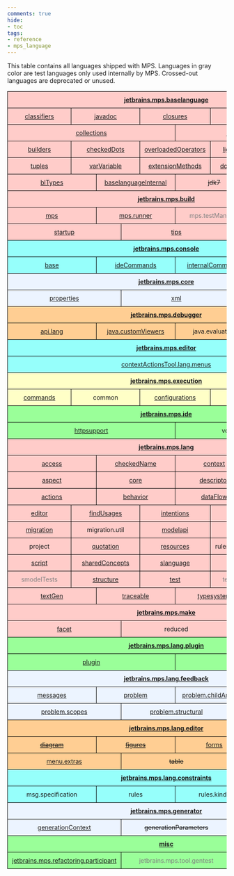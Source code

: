 ```yaml
---
comments: true
hide:
- toc
tags:
- reference
- mps_language
---
```


This table contains all languages shipped with MPS. Languages in gray color are test languages only used internally by MPS. Crossed-out languages are deprecated or unused.

<style type="text/css">
    
    .tg  {border-collapse:collapse;border-spacing:0; text-align:center}
    .header { font-weight:bold; text-decoration:underline }
    .tg td{border-color:black;border-style:solid;border-width:1px;font-size:14px;
      overflow:hidden;padding:10px 10px}
    .tg th{border-color:black;border-style:solid;border-width:1px;font-size:14px;
      overflow:hidden;padding:10px 10px;}
    .bg-green{background-color:#9aff99}
    .bg-red{background-color:#ffccc9}
    .bg-purple{background-color:#ffccc9}
    .bg-light-yellow{background-color:#ffffc7}
    .bg-yellow{background-color:#ffce93}
    .bg-gray{background-color:#ecf4ff}
    .bg-blue{background-color:#96fffb}
    .test { color: gray }
    table {
      table-layout: fixed ;
      width: 100% ;
    }

    td {
      width: 1.66666666667%;
    }
    </style>
<table class="tg">
<tbody>
  <tr>
    <td class="bg-red header" colspan="60">jetbrains.mps.baselanguage</td>
  </tr>
  <tr>
    <td class="bg-red" colspan="12"><a href="https://www.jetbrains.com/help/mps/base-language.html" target="_blank">classifiers</a></td>
    <td class="bg-red" colspan="12"><a href="http://127.0.0.1:63320/node?ref=r%3A35e808a0-0758-4b03-9053-4675a7ced44c%28jetbrains.mps.baseLanguage.closures.runtime%29%2F3812443517665722909" target="_blank">javadoc</a></td>
    <td class="bg-red" colspan="12"><a href="https://www.jetbrains.com/help/mps/closures.html" target="_blank">closures</a></td>
    <td class="bg-red" colspan="12"><a href="https://www.jetbrains.com/help/mps/testing-languages.html#unittestingwithbtestcase" target="_blank">unitTest</a></td>
    <td class="bg-red" colspan="12"><a href="https://www.jetbrains.com/help/mps/logging.html">logging</a></td>
  </tr>
  <tr>
    <td class="bg-red" colspan="30"><a href="https://www.jetbrains.com/help/mps/collections-language.html">collections</a></td>
    <td class="bg-red" colspan="30"><a href="https://www.jetbrains.com/help/mps/primitive-containers.html" target="_blank">collections.trove</a></td>
  </tr>
  <tr>
    <td class="bg-red" colspan="12"><a href="https://www.jetbrains.com/help/mps/builders.html" target="_blank">builders</a></td>
    <td class="bg-red" colspan="12"><a href="https://www.jetbrains.com/help/mps/other-languages.html#checkeddots" target="_blank">checkedDots</a></td>
    <td class="bg-red" colspan="12"><a href="https://www.jetbrains.com/help/mps/other-languages.html#overloadedoperators" target="_blank">overloadedOperators</a></td>
    <td class="bg-red" colspan="12"><a href="https://www.jetbrains.com/help/mps/lightweight-dsl.html" target="_blank">lightweightdsl</a></td>
    <td class="bg-red" colspan="12"><a href="https://www.jetbrains.com/help/mps/regexp-language.html" target="_blank">regexp</a></td>
  </tr>
  <tr>
    <td class="bg-red" colspan="12"><a href="https://www.jetbrains.com/help/mps/tuples.html" target="_blank">tuples</a></td>
    <td class="bg-red" colspan="12"><a href="../../languages/baselanguage/#var-variable" target="_blank">varVariable</a></td>
    <td class="bg-red" colspan="12"><a href="https://www.jetbrains.com/help/mps/type-extension-methods.html" target="_blank">extensionMethods</a></td>
    <td class="bg-red" colspan="12"><a href="http://mbeddr.com/mps-platform-docs/languages/double_dispatch/">doubleDispatch</a></td>
    <td class="bg-red" colspan="12"><a href="https://www.jetbrains.com/help/mps/other-languages.html#customconstructors" target="_blank">constructors</a></td>
  </tr>
  <tr>
    <td class="bg-red" colspan="15"><a href="https://www.jetbrains.com/help/mps/structure.html#properties">blTypes</a></td>
    <td class="bg-red" colspan="15"><a href="../../languages/baselanguage/#baselanguage-internal" target="_blank">baselanguageInternal</a></td>
    <td class="bg-red" colspan="15"><s>jdk7</s></td>
    <td class="bg-red" colspan="15"><s>jdk8</s></td>
  </tr>
  <tr>
    <td class="bg-purple header" colspan="60"><a href="https://www.jetbrains.com/help/mps/build-language.html" target="_blank">jetbrains.mps.build</a></td>
  </tr>
  <tr>
    <td class="bg-purple" colspan="15"><a href="https://www.jetbrains.com/help/mps/build-language.html#mpsplugin" target="_blank">mps</a></td>
    <td class="bg-purple" colspan="15"><a href="https://www.jetbrains.com/help/mps/build-language.html#mps-runnerplugin" target="_blank">mps.runner</a></td>
    <td class="bg-purple test" colspan="15">mps.testManifest</td>
    <td class="bg-purple" colspan="15"><a href="https://www.jetbrains.com/help/mps/build-language.html#moduletestingplugin" target="_blank">mps.tests</a></td>
  </tr>
  <tr>
    <td class="bg-purple" colspan="20"><a href="https://www.jetbrains.com/help/mps/migration-guide.html#mps20213_migration">startup</a></td>
    <td class="bg-purple" colspan="20"><a href="https://www.jetbrains.com/help/mps/building-standalone-ides-for-your-languages.html#:~:text=folder%20by%20default%3A-,the,-Tips%20%26%20Tricks%20language" target="_blank">tips</a></td>
    <td class="bg-purple" colspan="20">workflow</td>
  </tr>
  <tr>
    <td class="bg-blue header" colspan="60"><span style="font-style:normal"><a href="https://www.jetbrains.com/help/mps/mps-console.html" target="_blank">jetbrains.mps.console</a></span></td>
  </tr>
  <tr>
    <td class="bg-blue" colspan="15"><a href="https://www.jetbrains.com/help/mps/mps-console.html">base</a></td>
    <td class="bg-blue" colspan="15"><a href="https://www.jetbrains.com/help/mps/mps-console.html#consolecommands">ideCommands</a></td>
    <td class="bg-blue" colspan="15"><a href="https://www.jetbrains.com/help/mps/mps-console.html#consolecommands">internalCommands</a></td>
    <td class="bg-blue" colspan="15"><a href="https://www.jetbrains.com/help/mps/scripts.html">scripts</a></td>
  </tr>
  <tr>
    <td class="bg-gray header" colspan="60">jetbrains.mps.core</td>
  </tr>
  <tr>
    <td class="bg-gray" colspan="20"><a href="../../languages/baselanguage/#properties-file">properties</a></td>
    <td class="bg-gray" colspan="20"><a href="https://www.jetbrains.com/help/mps/xml-language.html" target="_blank">xml</a></td>
    <td class="bg-gray" colspan="20"><a href="../../languages/baselanguage/#sax-parser">xml.sax</a></td>

  </tr>
  <tr>
    <td class="bg-yellow header" colspan="60"><span style="font-weight:bold">jetbrains.mps.debugger</span></td>
  </tr>
  <tr>
    <td class="bg-yellow" colspan="15"><a href="https://www.jetbrains.com/help/mps/debugger.html#thefundamentals">api.lang</a></td>
    <td class="bg-yellow" colspan="15"><a href="https://www.jetbrains.com/help/mps/debugger.html#customviewers" target="_blank">java.customViewers</a></td>
    <td class="bg-yellow" colspan="15">java.evaluation</td>
    <td class="bg-yellow" colspan="15">java.privateMembers</td>
  </tr>
  <tr>
    <td class="bg-blue header" colspan="60">jetbrains.mps.editor</td>
  </tr>
  <tr>
    <td class="bg-blue" colspan="60"><a href="https://www.jetbrains.com/help/mps/context-actions-tool.html" target="_blank">contextActionsTool.lang.menus</a></td>
  </tr>
  <tr>
    <td class="bg-light-yellow header" colspan="60">jetbrains.mps.execution</td>
  </tr>
  <tr>
    <td class="bg-light-yellow" colspan="12"><a href="https://www.jetbrains.com/help/mps/run-configurations.html#commands" target="_blank">commands</a></td>
    <td class="bg-light-yellow" colspan="12">common</td>
    <td class="bg-light-yellow" colspan="12"><a href="https://www.jetbrains.com/help/mps/run-configurations.html#configurations" target="_blank"> configurations</a></td>
    <td class="bg-light-yellow" colspan="12"><a href="https://www.jetbrains.com/help/mps/run-configurations.html#settings" target="_blank">settings</a></td>
    <td class="bg-light-yellow" colspan="12"><a href="https://www.jetbrains.com/help/mps/run-configurations.html#runninganode,generatedintojavaclass">util</a></td>
  </tr>
  <tr>
    <td class="bg-green header" colspan="60">jetbrains.mps.ide</td>
  </tr>
  <tr>
    <td class="bg-green" colspan="30"><a href="https://www.jetbrains.com/help/mps/http-support-plugin.html" target="_blank">httpsupport</a></td>
    <td class="bg-green" colspan="30">vcs.modelmetadata</td>
  </tr>
  <tr>
    <td class="bg-red header" colspan="60">jetbrains.mps.lang</td>
  </tr>
  <tr>
    <td class="bg-red" colspan="15"><a href="https://www.jetbrains.com/help/mps/smodel-language.html#accesslanguage" target="_blank">access</a></td>
    <td class="bg-red" colspan="15"><a href="../../languages/baselanguage/#property-references">checkedName</a></td>
    <td class="bg-red" colspan="15"><a href="https://www.jetbrains.com/help/mps/feedback.html" target="_blank">context</a></td>
    <td class="bg-red" colspan="15">context.defs</td>
  </tr>
  <tr>
    <td class="bg-red" colspan="15"><a href="https://www.jetbrains.com/help/mps/custom-aspect.html" target="_blank">aspect</a></td>
    <td class="bg-red" colspan="15"><a href="https://www.jetbrains.com/help/mps/structure.html#conceptsandconceptinterfaces" target="_blank">core</a></td>
    <td class="bg-red" colspan="15"><a href="https://www.jetbrains.com/help/mps/custom-language-aspect-cookbook.html#languageruntime">descriptor</a></td>
    <td class="bg-red" colspan="15"><a href="https://www.jetbrains.com/help/mps/extension-support.html" target="_blank">extension</a></td>
  </tr>
  <tr>
    <td class="bg-red" colspan="15"><a href="https://www.jetbrains.com/help/mps/editor-actions.html" target="_blank">actions</a></td>
    <td class="bg-red" colspan="15"><a href="https://www.jetbrains.com/help/mps/behavior.html" target="_blank">behavior</a></td>
    <td class="bg-red" colspan="15"><a href="https://www.jetbrains.com/help/mps/data-flow.html" target="_blank">dataFlow</a></td>
    <td class="bg-red" colspan="15"><a href="https://www.jetbrains.com/help/mps/data-flow.html" target="_blank">dataFlow.analyzers</a></td>
  </tr>
  <tr>
    <td class="bg-red" colspan="12"><a href="https://www.jetbrains.com/help/mps/editor.html" target="_blank">editor</a></td>
    <td class="bg-red" colspan="12"><a href="https://www.jetbrains.com/help/mps/find-usages.html#finders">findUsages</a></td>
    <td class="bg-red" colspan="12"><a href="https://www.jetbrains.com/help/mps/mps-intentions.html" target="_blank">intentions</a></td>
    <td class="bg-red" colspan="12"><a href="https://www.jetbrains.com/help/mps/generator-cookbook.html#howtocopygeneratedoutput?" target="_blank">makeup</a></td>
    <td class="bg-red" colspan="12">messages</td>
  </tr>
  <tr>
    <td class="bg-red" colspan="12"><a href="https://www.jetbrains.com/help/mps/migrations.html" target="_blank">migration</a></td>
    <td class="bg-red" colspan="12">migration.util</td>
    <td class="bg-red" colspan="12"><a href="https://www.jetbrains.com/help/mps/smodel-language-queries.html" target="_blank">modelapi</a></td>
    <td class="bg-red" colspan="12"><a href="https://www.jetbrains.com/help/mps/pattern.html" target="_blank">pattern</a></td>
    <td class="bg-red" colspan="12"><a href="https://www.jetbrains.com/help/mps/mps-refactoring.html">refactoring</a></td>
  </tr>
  <tr>
    <td class="bg-red" colspan="12">project</td>
    <td class="bg-red" colspan="12"><a href="https://www.jetbrains.com/help/mps/quotations.html" target="_blank">quotation</a></td>
    <td class="bg-red" colspan="12"><a href="https://www.jetbrains.com/help/mps/icon-description.html">resources</a></td>
    <td class="bg-red" colspan="12">rulesAndMessages</td>
    <td class="bg-red" colspan="12"><a href="https://www.jetbrains.com/help/mps/scopes.html#inheritedscopes">scopes</a></td>
  </tr>
  <tr>
    <td class="bg-red" colspan="12"><a href="https://www.jetbrains.com/help/mps/migrations.html#defininglanguagemigrations" target="_blank">script</a></td>
    <td class="bg-red" colspan="12"><a href="https://www.jetbrains.com/help/mps/concept-functions.html" target="_blank">sharedConcepts</a></td>
    <td class="bg-red" colspan="12"><a href="https://www.jetbrains.com/help/mps/smodel-language-queries.html#aspectcollectioncast">slanguage</a></td>
    <td class="bg-red" colspan="12"><a href="https://www.jetbrains.com/help/mps/smodel-language-queries.html" target="_blank">smodel</a></td>
    <td class="bg-red" colspan="12"><a href="https://www.jetbrains.com/help/mps/smodel-query-language.html#smodel.querylanguage" target="_blank">smodel.query</a></td>
  </tr>
  <tr>
    <td class="bg-red test" colspan="12">smodelTests</td>
    <td class="bg-red" colspan="12"><a href="https://www.jetbrains.com/help/mps/structure.html" target="_blank">structure</a></td>
    <td class="bg-red" colspan="12"><a href="https://www.jetbrains.com/help/mps/testing-languages.html" target="_blank">test</a></td>
    <td class="bg-red test" colspan="12">test.generator</td>
    <td class="bg-red" colspan="12"><a href="https://www.jetbrains.com/help/mps/generic-placeholders-and-generic-comments.html#thetextlanguage" target="_blank">text</a></td>
  </tr>
  <tr>
    <td class="bg-red" colspan="15"><a href="https://www.jetbrains.com/help/mps/textgen.html" target="_blank">textGen</a></td>
    <td class="bg-red" colspan="15"><a href="https://www.jetbrains.com/help/mps/debugger.html#traceablenodes" target="_blank">traceable</a></td>
    <td class="bg-red" colspan="15"><a href="https://www.jetbrains.com/help/mps/typesystem.html" target="_blank">typesystem</a></td>
    <td class="bg-red" colspan="15">util.order</td>
  </tr>
  <tr>
    <td class="bg-purple header" colspan="60">jetbrains.mps.make</td>
  </tr>
  <tr>
    <td class="bg-purple" colspan="20"><a href="https://www.jetbrains.com/help/mps/howto-integrating-into-the-mps-make-framework.html#buildfacets" target="_blank">facet</a></td>
    <td class="bg-purple" colspan="20">reduced</td>
    <td class="bg-purple" colspan="20"><a href="https://www.jetbrains.com/help/mps/howto-integrating-into-the-mps-make-framework.html#buildfacets" target="_blank">script</a></td>
  </tr>
  <tr>
    <td class="bg-green header" colspan="60"><a href="https://www.jetbrains.com/help/mps/plugin.html" target="_blank">jetbrains.mps.lang.plugin</a></td>
  </tr>
  <tr>
    <td class="bg-green" colspan="30"><a href="https://www.jetbrains.com/help/mps/plugin.html" target="_blank">plugin</a></td>
    <td class="bg-green" colspan="30"><a href="https://www.jetbrains.com/help/mps/plugin.html" target="_blank">standalone</a></td>
  </tr>
  <tr>
    <td class="bg-gray header" colspan="60"><a href="https://www.jetbrains.com/help/mps/feedback.html" target="_blank">jetbrains.mps.lang.feedback</a></td>
  </tr>
  <tr>
    <td class="bg-gray" colspan="15"><a href="https://www.jetbrains.com/help/mps/feedback.html" target="_blank">messages</a></td>
    <td class="bg-gray" colspan="15"><a href="https://www.jetbrains.com/help/mps/feedback.html" target="_blank">problem</a></td>
    <td class="bg-gray" colspan="15"><a href="https://www.jetbrains.com/help/mps/feedback.html" target="_blank">problem.childAndProp</a></td>
    <td class="bg-gray" colspan="15"><a href="https://www.jetbrains.com/help/mps/feedback.html" target="_blank">problem.failingRule</a></td>
  </tr>
  <tr>
    <td class="bg-gray" colspan="20"><a href="https://www.jetbrains.com/help/mps/feedback.html" target="_blank">problem.scopes</a></td>
    <td class="bg-gray" colspan="20"><a href="https://www.jetbrains.com/help/mps/feedback.html" target="_blank">problem.structural</a></td>
    <td class="bg-gray" colspan="20"><a href="https://www.jetbrains.com/help/mps/feedback.html" target="_blank">skeleton</a></td>
  </tr>
  <tr>
    <td class="bg-yellow header" colspan="60">jetbrains.mps.lang.editor</td>
  </tr>
  <tr>
    <td class="bg-yellow" colspan="15"><a href="https://www.jetbrains.com/help/mps/diagramming-editor.html" target="_blank"><s>diagram</s></a></td>
    <td class="bg-yellow" colspan="15"><a href="https://www.jetbrains.com/help/mps/diagramming-editor.html"><s>figures</s></a></td>
    <td class="bg-yellow" colspan="15"><a href="../../languages/baselanguage/#forms-checkbox">forms</a></td>
    <td class="bg-yellow" colspan="15"><a href="../../languages/baselanguage/#image-generation-for-nodes">imageGen</a></td>
  </tr>
  <tr>
    <td class="bg-yellow" colspan="20"><a href="https://www.jetbrains.com/help/mps/transformation-menu-language.html#menuparts" target="_blank">menu.extras</a></td>
    <td class="bg-yellow" colspan="20"><s>table</s></td>
    <td class="bg-yellow" colspan="20"><a href="https://www.jetbrains.com/help/mps/editor.html#tooltipcell" target="_blank">tooltips</a></td>
  </tr>
  <tr>
    <td class="bg-blue header" colspan="60"><a href="https://www.jetbrains.com/help/mps/constraints.html" target="_blank">jetbrains.mps.lang.constraints</a></td>
  </tr>
  <tr>
    <td class="bg-blue" colspan="15">msg.specification</td>
    <td class="bg-blue" colspan="15">rules</td>
    <td class="bg-blue" colspan="15">rules.kinds</td>
    <td class="bg-blue" colspan="15">rules.skeleton</td>
  </tr>
  <tr>
    <td class="bg-gray header" colspan="60"><a href="https://www.jetbrains.com/help/mps/mps-generator.html">jetbrains.mps.generator</a></td>
  </tr>
  <tr>
    <td class="bg-gray" colspan="20"><a href="https://www.jetbrains.com/help/mps/generator-cookbook.html" target="_blank">generationContext</a></td>
    <td class="bg-gray" colspan="20"><s>generationParameters</s></td>
    <td class="bg-gray" colspan="20"><a href="https://www.jetbrains.com/help/mps/generation-plan.html#verifyingthegenerationplan" target="_blank">plan</a></td>
  </tr>
  <tr>
    <td class="bg-green header" colspan="60">misc</td>
  </tr>
  <tr>
    <td class="bg-green" colspan="20"><a href="https://www.jetbrains.com/help/mps/mps-refactoring.html" target="blank">jetbrains.mps.refactoring.participant</a></td>
    <td class="bg-green test" colspan="20">jetbrains.mps.tool.gentest</td>
    <td class="bg-green" colspan="20"><a href="https://www.jetbrains.com/help/mps/mergehints.html" target="_blank">jetbrains.mps.vcs.mergehints</a></td>
  </tr>
</tbody>
</table>